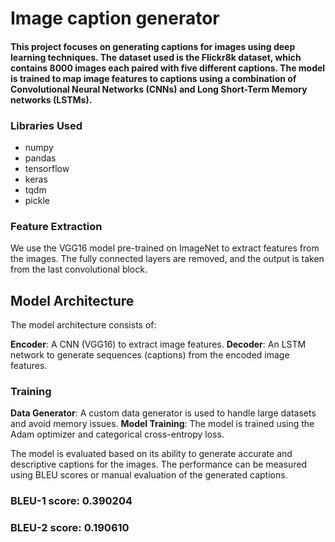 # Image caption generator
#### This project focuses on generating captions for images using deep learning techniques. The dataset used is the Flickr8k dataset, which contains 8000 images each paired with five different captions. The model is trained to map image features to captions using a combination of Convolutional Neural Networks (CNNs) and Long Short-Term Memory networks (LSTMs).


### Libraries Used
- numpy
- pandas
- tensorflow
- keras
- tqdm
- pickle

### Feature Extraction
We use the VGG16 model pre-trained on ImageNet to extract features from the images. The fully connected layers are removed, and the output is taken from the last convolutional block.

## Model Architecture
The model architecture consists of:

**Encoder**: A CNN (VGG16) to extract image features.
**Decoder**: An LSTM network to generate sequences (captions) from the encoded image features.

### Training
**Data Generator**: A custom data generator is used to handle large datasets and avoid memory issues.
**Model Training**: The model is trained using the Adam optimizer and categorical cross-entropy loss.

The model is evaluated based on its ability to generate accurate and descriptive captions for the images. The performance can be measured using BLEU scores or manual evaluation of the generated captions.

### BLEU-1 score: 0.390204
### BLEU-2 score: 0.190610
